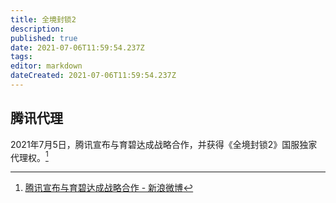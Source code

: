 ```yaml
---
title: 全境封锁2
description: 
published: true
date: 2021-07-06T11:59:54.237Z
tags: 
editor: markdown
dateCreated: 2021-07-06T11:59:54.237Z
---
```


## 腾讯代理

2021年7月5日，腾讯宣布与育碧达成战略合作，并获得《全境封锁2》国服独家代理权。[^m9UD2]

[^m9UD2]: [腾讯宣布与育碧达成战略合作 - 新浪微博](https://archive.is/m9UD2 "https://m.weibo.cn/detail/4655659578034424")
